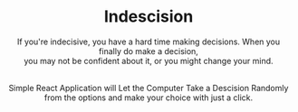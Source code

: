 <div align="center">
  <h1>Indescision</h1>
If you're indecisive, you have a hard time making decisions. When you finally do make a decision,<br/> you may not be confident about it, or you might change your mind.<br/><br/>
  
Simple React Application will Let the Computer Take a Descision Randomly<br/>
from the options and make your choice with just a click.
<div>

